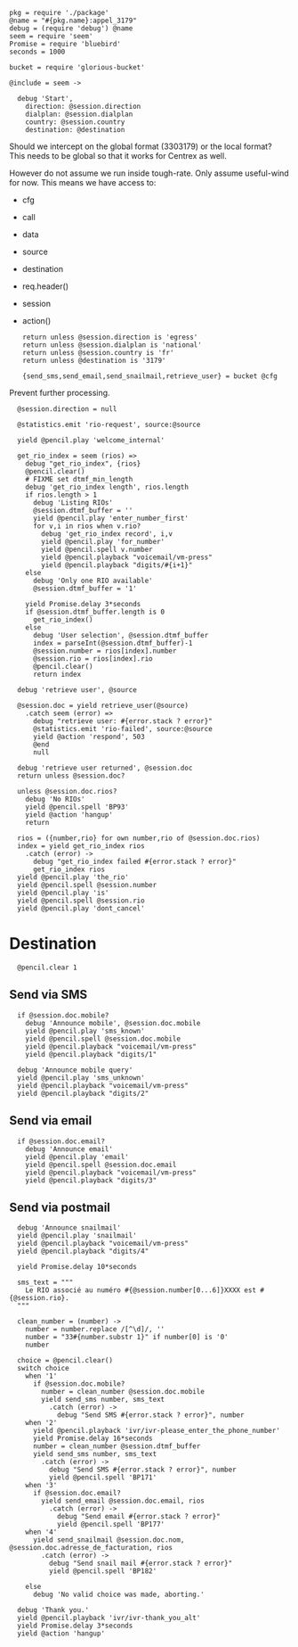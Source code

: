     pkg = require './package'
    @name = "#{pkg.name}:appel_3179"
    debug = (require 'debug') @name
    seem = require 'seem'
    Promise = require 'bluebird'
    seconds = 1000

    bucket = require 'glorious-bucket'

    @include = seem ->

      debug 'Start',
        direction: @session.direction
        dialplan: @session.dialplan
        country: @session.country
        destination: @destination

Should we intercept on the global format (3303179) or the local format?
This needs to be global so that it works for Centrex as well.

However do not assume we run inside tough-rate. Only assume useful-wind for now. This means we have access to:
- cfg
- call
- data
- source
- destination
- req.header()
- session
- action()

      return unless @session.direction is 'egress'
      return unless @session.dialplan is 'national'
      return unless @session.country is 'fr'
      return unless @destination is '3179'

      {send_sms,send_email,send_snailmail,retrieve_user} = bucket @cfg

Prevent further processing.

      @session.direction = null

      @statistics.emit 'rio-request', source:@source

      yield @pencil.play 'welcome_internal'

      get_rio_index = seem (rios) =>
        debug "get_rio_index", {rios}
        @pencil.clear()
        # FIXME set dtmf_min_length
        debug 'get_rio_index length', rios.length
        if rios.length > 1
          debug 'Listing RIOs'
          @session.dtmf_buffer = ''
          yield @pencil.play 'enter_number_first'
          for v,i in rios when v.rio?
            debug 'get_rio_index record', i,v
            yield @pencil.play 'for_number'
            yield @pencil.spell v.number
            yield @pencil.playback "voicemail/vm-press"
            yield @pencil.playback "digits/#{i+1}"
        else
          debug 'Only one RIO available'
          @session.dtmf_buffer = '1'

        yield Promise.delay 3*seconds
        if @session.dtmf_buffer.length is 0
          get_rio_index()
        else
          debug 'User selection', @session.dtmf_buffer
          index = parseInt(@session.dtmf_buffer)-1
          @session.number = rios[index].number
          @session.rio = rios[index].rio
          @pencil.clear()
          return index

      debug 'retrieve user', @source

      @session.doc = yield retrieve_user(@source)
        .catch seem (error) =>
          debug "retrieve user: #{error.stack ? error}"
          @statistics.emit 'rio-failed', source:@source
          yield @action 'respond', 503
          @end
          null

      debug 'retrieve user returned', @session.doc
      return unless @session.doc?

      unless @session.doc.rios?
        debug 'No RIOs'
        yield @pencil.spell 'BP93'
        yield @action 'hangup'
        return

      rios = ({number,rio} for own number,rio of @session.doc.rios)
      index = yield get_rio_index rios
        .catch (error) ->
          debug "get_rio_index failed #{error.stack ? error}"
          get_rio_index rios
      yield @pencil.play 'the_rio'
      yield @pencil.spell @session.number
      yield @pencil.play 'is'
      yield @pencil.spell @session.rio
      yield @pencil.play 'dont_cancel'


Destination
===========

      @pencil.clear 1

Send via SMS
------------

      if @session.doc.mobile?
        debug 'Announce mobile', @session.doc.mobile
        yield @pencil.play 'sms_known'
        yield @pencil.spell @session.doc.mobile
        yield @pencil.playback "voicemail/vm-press"
        yield @pencil.playback "digits/1"

      debug 'Announce mobile query'
      yield @pencil.play 'sms_unknown'
      yield @pencil.playback "voicemail/vm-press"
      yield @pencil.playback "digits/2"

Send via email
--------------

      if @session.doc.email?
        debug 'Announce email'
        yield @pencil.play 'email'
        yield @pencil.spell @session.doc.email
        yield @pencil.playback "voicemail/vm-press"
        yield @pencil.playback "digits/3"

Send via postmail
-----------------

      debug 'Announce snailmail'
      yield @pencil.play 'snailmail'
      yield @pencil.playback "voicemail/vm-press"
      yield @pencil.playback "digits/4"

      yield Promise.delay 10*seconds

      sms_text = """
        Le RIO associé au numéro #{@session.number[0...6]}XXXX est #{@session.rio}.
      """

      clean_number = (number) ->
        number = number.replace /[^\d]/, ''
        number = "33#{number.substr 1}" if number[0] is '0'
        number

      choice = @pencil.clear()
      switch choice
        when '1'
          if @session.doc.mobile?
            number = clean_number @session.doc.mobile
            yield send_sms number, sms_text
              .catch (error) ->
                debug "Send SMS #{error.stack ? error}", number
        when '2'
          yield @pencil.playback 'ivr/ivr-please_enter_the_phone_number'
          yield Promise.delay 16*seconds
          number = clean_number @session.dtmf_buffer
          yield send_sms number, sms_text
            .catch (error) ->
              debug "Send SMS #{error.stack ? error}", number
              yield @pencil.spell 'BP171'
        when '3'
          if @session.doc.email?
            yield send_email @session.doc.email, rios
              .catch (error) ->
                debug "Send email #{error.stack ? error}"
                yield @pencil.spell 'BP177'
        when '4'
          yield send_snailmail @session.doc.nom, @session.doc.adresse_de_facturation, rios
            .catch (error) ->
              debug "Send snail mail #{error.stack ? error}"
              yield @pencil.spell 'BP182'

        else
          debug 'No valid choice was made, aborting.'

      debug 'Thank you.'
      yield @pencil.playback 'ivr/ivr-thank_you_alt'
      yield Promise.delay 3*seconds
      yield @action 'hangup'
